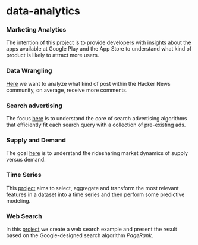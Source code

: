 # data-analytics

### Marketing Analytics
The intention of this [project](https://github.com/rdamatta/data-analytics/blob/main/App_analytics.ipynb) is to provide developers with insights about the apps available at Google Play and the App Store to understand what kind of product is likely to attract more users.

### Data Wrangling
[Here](https://github.com/rdamatta/data-analytics/blob/main/HN_analytics.ipynb) we want to analyze what kind of post within the Hacker News community, on average, receive more comments.

### Search advertising
The focus [here](https://github.com/rdamatta/data-analytics/blob/main/Search_Adverts_R.ipynb) is to understand the core of search advertising algorithms that efficiently fit each search query with a collection of pre-existing ads.
### Supply and Demand
The goal [here](https://github.com/rdamatta/data-analytics/blob/main/Supply_Demand.ipynb) is to understand the ridesharing market dynamics of supply versus demand.

### Time Series
This [project](https://github.com/rdamatta/data-analytics/blob/main/Times_series_R.ipynb) aims to select, aggregate and transform the most relevant features in a dataset into a time series and then perform some predictive modeling.

### Web Search
In this [project](https://github.com/rdamatta/data-analytics/blob/main/Web_search_R.ipynb) we create a web search example and present the result based on the Google-designed search algorithm *PageRank*.
